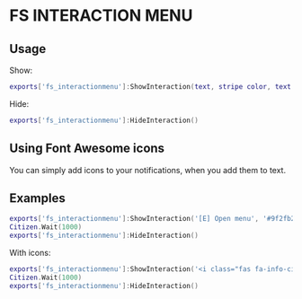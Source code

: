 # FS INTERACTION MENU

## Usage

Show:

```lua
exports['fs_interactionmenu']:ShowInteraction(text, stripe color, text color)
```

Hide:

```lua
exports['fs_interactionmenu']:HideInteraction()
```

## Using Font Awesome icons

You can simply add icons to your notifications, when you add them to text.

## Examples

```lua
exports['fs_interactionmenu']:ShowInteraction('[E] Open menu', '#9f2fb2', '#ffff')
Citizen.Wait(1000)
exports['fs_interactionmenu']:HideInteraction()
```

With icons:

```lua
exports['fs_interactionmenu']:ShowInteraction('<i class="fas fa-info-circle">[E] Open menu</i>', '#9f2fb2', '#ffff')
Citizen.Wait(1000)
exports['fs_interactionmenu']:HideInteraction()
```

